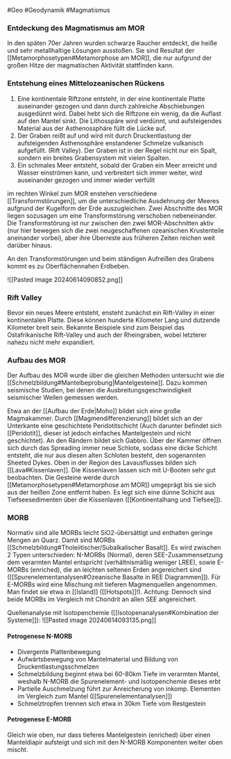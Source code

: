 #Geo #Geodynamik #Magmatismus 

### Entdeckung des Magmatismus am MOR

In den späten 70er Jahren wurden schwarze Raucher entdeckt, die heiße und sehr metallhaltige Lösungen ausstoßen. Sie sind Resultat der [[Metamorphosetypen#Metamorphose am MOR]], die nur aufgrund der großen Hitze der magmatischen Aktivität stattfinden kann.

### Entstehung eines Mittelozeanischen Rückens

1. Eine kontinentale Riftzone entsteht, in der eine kontinentale Platte auseinander gezogen und dann durch zahlreiche Abschiebungen ausgedünnt wird. Dabei hebt sich die Riftzone ein wenig, da die Auflast auf den Mantel sinkt. Die Lithosspäre wird verdünnt, und aufsteigendes Material aus der Asthenossphäre füllt die Lücke auf.
2. Der Graben reißt auf und wird mit durch Druckentlastung der aufsteigenden Asthenosphäre enstandener Schmelze vulkanisch aufgefüllt. (Rift Valley). Der Graben ist in der Regel nicht nur ein Spalt, sondern ein breites Grabensystem mit vielen Spalten.
3. Ein schmales Meer entsteht, sobald der Graben ein Meer erreicht und Wasser einströmen kann, und verbreitert sich immer weiter, wird auseinander gezogen und immer wieder verfüllt

im rechten Winkel zum MOR enstehen verschiedene [[Transformstörungen]], um die unterschiedliche Ausdehnung der Meeres aufgrund der Kugelform der Erde auszugleichen. Zwei Abschnitte des MOR liegen sozusagen um eine Transformstörung verschoben nebeneinander. Die Transformstörung ist nur zwischen den zwei MOR-Abschnitten aktiv (nur hier bewegen sich die zwei neugeschaffenen ozeanischen Krustenteile aneinander vorbei), aber ihre Überreste aus früheren Zeiten reichen weit darüber hinaus. 

An den Transformstörungen und beim ständigen Aufreißen des Grabens kommt es zu Oberflächennahen Erdbeben.

![[Pasted image 20240614090852.png]]

### Rift Valley

Bevor ein neues Meere entsteht, ensteht zunächst ein Rift-Valley in einer kontinentalen Platte. Diese können hunderte Kilometer Lang und dutzende Kilometer breit sein. Bekannte Beispiele sind zum Beispiel das Ostafrikanische Rift-Valley und auch der Rheingraben, wobei letzterer nahezu nicht mehr expandiert.

### Aufbau des MOR

Der Aufbau des MOR wurde über die gleichen Methoden untersucht wie die [[Schmelzbildung#Mantelbeprobung|Mantelgesteine]]. Dazu kommen seismische Studien, bei denen die Ausbreitungsgeschwindigkeit seismischer Wellen gemessen werden.

Etwa an der [[Aufbau der Erde|Moho]] bildet sich eine große Magmakammer. Durch [[Magmendifferenzierung]] bildet sich an der Unterkante eine geschichtete Peridotitschicht (Auch darunter befindet sich [[Peridotit]], dieser ist jedoch einfaches Mantelgestein und nicht geschichtet). An den Rändern bildet sich Gabbro. Über der Kammer öffnen sich durch das Spreading immer neue Schlote, sodass eine dicke Schicht entsteht, die nur aus diesen alten Schloten besteht, den sogenannten Sheeted Dykes. Oben in der Region des Lavausflusses bilden sich [[Lava#Kissenlaven]]. Die Kissenlaven lassen sich mit U-Booten sehr gut beobachten. Die Gesteine werde durch [[Metamorphosetypen#Metamorphose am MOR]] umgeprägt bis sie sich aus der heißen Zone entfernt haben. Es legt sich eine dünne Schicht aus Tiefseesedimenten über die Kissenlaven ([[Kontinentalhang und Tiefsee]]).

### MORB

Normativ sind alle MORBs leicht SiO2-übersättigt und enthalten geringe Mengen an Quarz. Damit sind MORBs [[Schmelzbildung#Tholeiitischer/Subalkalischer Basalt]]. Es wird zwischen 2 Typen unterschieden: N-MORBs (Normal), deren SEE-Zusammensetzung dem verarmten Mantel entspricht (verhältnismäßig weniger LREE), sowie E-MORBs (enriched), die an leichten seltenen Erden angereichert sind ([[Spurenelementanalysen#Ozeanische Basalte in REE Diagrammen]]). Für E-MORBs wird eine Mischung mit tieferen Magmenquellen angenommen. Man findet sie etwa in [[Island]] ([[Hotspots]]!).
Achtung: Dennoch sind beide MORBs im Vergleich mit Chondrit an allen SEE angereichert.

Quellenanalyse mit Isotopenchemie ([[Isotopenanalysen#Kombination der Systeme]]):
![[Pasted image 20240614093135.png]]

#### Petrogenese N-MORB

- Divergente Plattenbewegung
- Aufwärtsbewegung von Mantelmaterial und Bildung von Druckentlastungsschmelzen
- Schmelzbildung beginnt etwa bei 60-80km Tiefe im verarmten Mantel, weshalb N-MORB die Spurenelement- und Isotopenchemie dieses erbt
- Partielle Auschmelzung führt zur Anreicherung von inkomp. Elementen im Vergleich zum Mantel ([[Spurenelementanalysen]])
- Schmelztropfen trennen sich etwa in 30km Tiefe vom Restgestein

#### Petrogenese  E-MORB

Gleich wie oben, nur dass tieferes Mantelgestein (enriched)  über einen Manteldiapir aufsteigt und sich mit den N-MORB Komponenten weiter oben mischt.